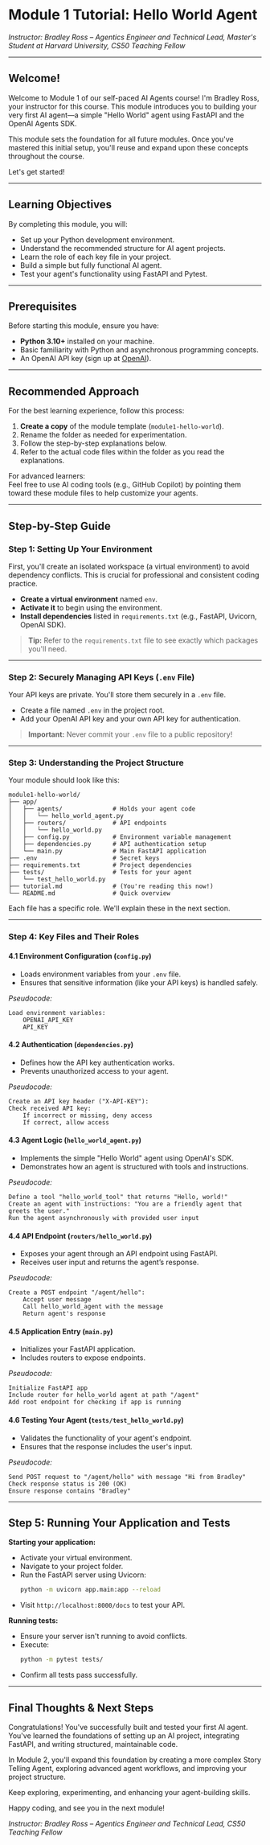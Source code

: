 
<!-- File: root/tutorials/module1/tutorial.md -->

# Module 1 Tutorial: Hello World Agent

*Instructor: Bradley Ross – Agentics Engineer and Technical Lead, Master's Student at Harvard University, CS50 Teaching Fellow*

---

## Welcome!

Welcome to Module 1 of our self-paced AI Agents course! I'm Bradley Ross, your instructor for this course. This module introduces you to building your very first AI agent—a simple "Hello World" agent using FastAPI and the OpenAI Agents SDK. 

This module sets the foundation for all future modules. Once you've mastered this initial setup, you'll reuse and expand upon these concepts throughout the course.

Let's get started!

---

## Learning Objectives

By completing this module, you will:

- Set up your Python development environment.
- Understand the recommended structure for AI agent projects.
- Learn the role of each key file in your project.
- Build a simple but fully functional AI agent.
- Test your agent's functionality using FastAPI and Pytest.

---

## Prerequisites

Before starting this module, ensure you have:

- **Python 3.10+** installed on your machine.
- Basic familiarity with Python and asynchronous programming concepts.
- An OpenAI API key (sign up at [OpenAI](https://platform.openai.com/signup)).

---

## Recommended Approach

For the best learning experience, follow this process:

1. **Create a copy** of the module template (`module1-hello-world`).
2. Rename the folder as needed for experimentation.
3. Follow the step-by-step explanations below.
4. Refer to the actual code files within the folder as you read the explanations.

For advanced learners:  
Feel free to use AI coding tools (e.g., GitHub Copilot) by pointing them toward these module files to help customize your agents.

---

## Step-by-Step Guide

### Step 1: Setting Up Your Environment

First, you'll create an isolated workspace (a virtual environment) to avoid dependency conflicts. This is crucial for professional and consistent coding practice.

- **Create a virtual environment** named `env`.
- **Activate it** to begin using the environment.
- **Install dependencies** listed in `requirements.txt` (e.g., FastAPI, Uvicorn, OpenAI SDK).

> **Tip:** Refer to the `requirements.txt` file to see exactly which packages you'll need.

---

### Step 2: Securely Managing API Keys (`.env` File)

Your API keys are private. You'll store them securely in a `.env` file.

- Create a file named `.env` in the project root.
- Add your OpenAI API key and your own API key for authentication.

> **Important:** Never commit your `.env` file to a public repository! 

---

### Step 3: Understanding the Project Structure

Your module should look like this:

```
module1-hello-world/
├── app/
│   ├── agents/              # Holds your agent code
│   │   └── hello_world_agent.py
│   ├── routers/             # API endpoints
│   │   └── hello_world.py
│   ├── config.py            # Environment variable management
│   ├── dependencies.py      # API authentication setup
│   └── main.py              # Main FastAPI application
├── .env                     # Secret keys
├── requirements.txt         # Project dependencies
├── tests/                   # Tests for your agent
│   └── test_hello_world.py
├── tutorial.md              # (You're reading this now!)
└── README.md                # Quick overview
```

Each file has a specific role. We'll explain these in the next section.

---

### Step 4: Key Files and Their Roles

#### 4.1 **Environment Configuration (`config.py`)**

- Loads environment variables from your `.env` file.
- Ensures that sensitive information (like your API keys) is handled safely.

*Pseudocode:*
```
Load environment variables:
    OPENAI_API_KEY
    API_KEY
```

#### 4.2 **Authentication (`dependencies.py`)**

- Defines how the API key authentication works.
- Prevents unauthorized access to your agent.

*Pseudocode:*
```
Create an API key header ("X-API-KEY"):
Check received API key:
    If incorrect or missing, deny access
    If correct, allow access
```

#### 4.3 **Agent Logic (`hello_world_agent.py`)**

- Implements the simple "Hello World" agent using OpenAI's SDK.
- Demonstrates how an agent is structured with tools and instructions.

*Pseudocode:*
```
Define a tool "hello_world_tool" that returns "Hello, world!"
Create an agent with instructions: "You are a friendly agent that greets the user."
Run the agent asynchronously with provided user input
```

#### 4.4 **API Endpoint (`routers/hello_world.py`)**

- Exposes your agent through an API endpoint using FastAPI.
- Receives user input and returns the agent’s response.

*Pseudocode:*
```
Create a POST endpoint "/agent/hello":
    Accept user message
    Call hello_world_agent with the message
    Return agent's response
```

#### 4.5 **Application Entry (`main.py`)**

- Initializes your FastAPI application.
- Includes routers to expose endpoints.

*Pseudocode:*
```
Initialize FastAPI app
Include router for hello_world agent at path "/agent"
Add root endpoint for checking if app is running
```

#### 4.6 **Testing Your Agent (`tests/test_hello_world.py`)**

- Validates the functionality of your agent's endpoint.
- Ensures that the response includes the user's input.

*Pseudocode:*
```
Send POST request to "/agent/hello" with message "Hi from Bradley"
Check response status is 200 (OK)
Ensure response contains "Bradley"
```

---

## Step 5: Running Your Application and Tests

**Starting your application:**
- Activate your virtual environment.
- Navigate to your project folder.
- Run the FastAPI server using Uvicorn:
  ```bash
  python -m uvicorn app.main:app --reload
  ```
- Visit `http://localhost:8000/docs` to test your API.

**Running tests:**
- Ensure your server isn't running to avoid conflicts.
- Execute:
  ```bash
  python -m pytest tests/
  ```
- Confirm all tests pass successfully.

---

## Final Thoughts & Next Steps

Congratulations! You've successfully built and tested your first AI agent. You've learned the foundations of setting up an AI project, integrating FastAPI, and writing structured, maintainable code.

In Module 2, you'll expand this foundation by creating a more complex Story Telling Agent, exploring advanced agent workflows, and improving your project structure.

Keep exploring, experimenting, and enhancing your agent-building skills.

Happy coding, and see you in the next module!

*Instructor: Bradley Ross – Agentics Engineer and Technical Lead, CS50 Teaching Fellow*
